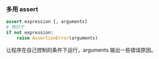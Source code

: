 ### 多用 assert

``` python
assert expression [, arguments]
# 等价于
if not expression:
    raise AssertionError(arguments)
```
让程序在自己控制的条件下运行，arguments 输出一些错误原因。